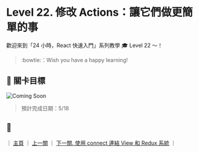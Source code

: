 # Level 22. 修改 Actions：讓它們做更簡單的事

歡迎來到「24 小時，React 快速入門」系列教學 :mortar_board: Level 22 ～！
> :bowtie:：Wish you have a happy learning!


## :checkered_flag: 關卡目標

![Coming Soon](http://www.pixelpalette.com.au/wp-content/uploads/2015/04/COMING-SOON.gif)

> 預計完成日期：5/18


## :rocket:

｜ [主頁](../) ｜ [上一關](../level-21_redux-store-n-provider) ｜ [下一關. 使用 connect 連結 View 和 Redux 系統](../level-23_redux-connect-view) ｜
